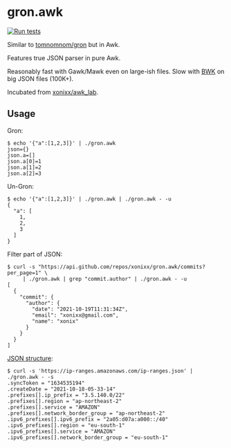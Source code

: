 # gron.awk

[![Run tests](https://github.com/xonixx/gron.awk/actions/workflows/run-tests.yml/badge.svg)](https://github.com/xonixx/gron.awk/actions/workflows/run-tests.yml)

Similar to [tomnomnom/gron](https://github.com/tomnomnom/gron) but in Awk.

Features true JSON parser in pure Awk.
 
Reasonably fast with Gawk/Mawk even on large-ish files. Slow with [BWK](https://github.com/onetrueawk/awk) on big JSON files (100K+).

Incubated from [xonixx/awk_lab](https://github.com/xonixx/awk_lab).

## Usage

Gron:
```
$ echo '{"a":[1,2,3]}' | ./gron.awk
json={}
json.a=[]
json.a[0]=1
json.a[1]=2
json.a[2]=3
```

Un-Gron:
```
$ echo '{"a":[1,2,3]}' | ./gron.awk | ./gron.awk - -u
{
  "a": [
    1,
    2,
    3
  ]
}
```

Filter part of JSON:
```
$ curl -s "https://api.github.com/repos/xonixx/gron.awk/commits?per_page=1" \
     | ./gron.awk | grep "commit.author" | ./gron.awk - -u
[
  {
    "commit": {
      "author": {
        "date": "2021-10-19T11:31:34Z",
        "email": "xonixx@gmail.com",
        "name": "xonix"
      }
    }
  }
]
```

[JSON structure](https://news.ycombinator.com/item?id=25009263): 
```
$ curl -s 'https://ip-ranges.amazonaws.com/ip-ranges.json' | ./gron.awk - -s
.syncToken = "1634535194"
.createDate = "2021-10-18-05-33-14"
.prefixes[].ip_prefix = "3.5.140.0/22"
.prefixes[].region = "ap-northeast-2"
.prefixes[].service = "AMAZON"
.prefixes[].network_border_group = "ap-northeast-2"
.ipv6_prefixes[].ipv6_prefix = "2a05:d07a:a000::/40"
.ipv6_prefixes[].region = "eu-south-1"
.ipv6_prefixes[].service = "AMAZON"
.ipv6_prefixes[].network_border_group = "eu-south-1"
```